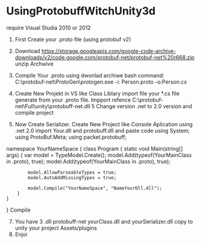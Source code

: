 # UsingProtobuffWitchUnity3d
require Visual Studia 2010 or 2012

1. First Create your .proto file (using protobuf v2) 
2. Download https://storage.googleapis.com/google-code-archive-downloads/v2/code.google.com/protobuf-net/protobuf-net%20r668.zip 
    unzip Archwive
    
3. Compile Your .proto using dwonlad archiwe bash command:
   C:\protobuf-net\ProtoGen\protogen.exe -i: Person.proto -o:Person.cs
   
4. Create New Projekt in VS like Class Liblary import file your *.cs file generate from your .proto file. Impport refence C:\protobuf-net\Full\unity\protobuff-net.dll
5 Change version .net to 2.0 version and compile project

6. Now Create Serializer. Create New Project like Console Aplication using .net 2.0 import Your.dll and protobuff.dll and paste code
 using System;
using ProtoBuf.Meta;
using packet.protobuff;

namespace YourNameSpace
{
    class Program
    {
        static void Main(string[] args)
        {
            var model = TypeModel.Create();
            model.Add(typeof(YourMainClass in .proto), true);
            model.Add(typeof(YourMainClass in .proto), true);

            model.AllowParseableTypes = true;
            model.AutoAddMissingTypes = true;

            model.Compile("YourNameSpace", "NameYourDll.dll");
        }
    }
}
Compile

7. You have 3 .dll protobuff-net yourClass.dll and yourSerializer.dll copy to unity your project Assets/plugins
8. Enjoi
    
